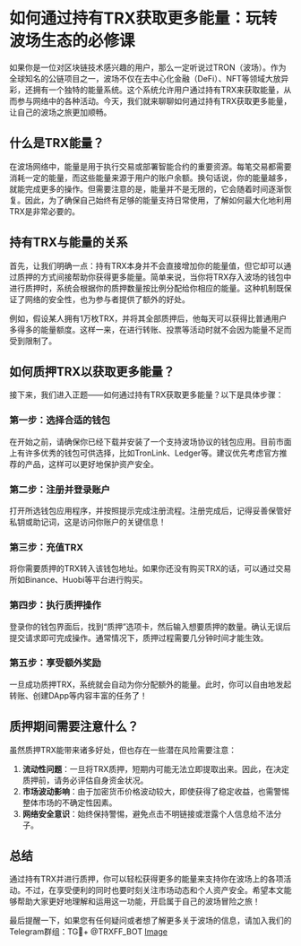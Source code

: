 # 如何通过持有TRX获取更多能量：玩转波场生态的必修课

如果你是一位对区块链技术感兴趣的用户，那么一定听说过TRON（波场）。作为全球知名的公链项目之一，波场不仅在去中心化金融（DeFi）、NFT等领域大放异彩，还拥有一个独特的能量系统。这个系统允许用户通过持有TRX来获取能量，从而参与网络中的各种活动。今天，我们就来聊聊如何通过持有TRX获取更多能量，让自己的波场之旅更加顺畅。

## 什么是TRX能量？

在波场网络中，能量是用于执行交易或部署智能合约的重要资源。每笔交易都需要消耗一定的能量，而这些能量来源于用户的账户余额。换句话说，你的能量越多，就能完成更多的操作。但需要注意的是，能量并不是无限的，它会随着时间逐渐恢复。因此，为了确保自己始终有足够的能量支持日常使用，了解如何最大化地利用TRX是非常必要的。

## 持有TRX与能量的关系

首先，让我们明确一点：持有TRX本身并不会直接增加你的能量值，但它却可以通过质押的方式间接帮助你获得更多能量。简单来说，当你将TRX存入波场的钱包中进行质押时，系统会根据你的质押数量按比例分配给你相应的能量。这种机制既保证了网络的安全性，也为参与者提供了额外的好处。

例如，假设某人拥有1万枚TRX，并将其全部质押后，他每天可以获得比普通用户多得多的能量额度。这样一来，在进行转账、投票等活动时就不会因为能量不足而受到限制了。

## 如何质押TRX以获取更多能量？

接下来，我们进入正题——如何通过持有TRX获取更多能量？以下是具体步骤：

### 第一步：选择合适的钱包
在开始之前，请确保你已经下载并安装了一个支持波场协议的钱包应用。目前市面上有许多优秀的钱包可供选择，比如TronLink、Ledger等。建议优先考虑官方推荐的产品，这样可以更好地保护资产安全。

### 第二步：注册并登录账户
打开所选钱包应用程序，并按照提示完成注册流程。注册完成后，记得妥善保管好私钥或助记词，这是访问你账户的关键信息！

### 第三步：充值TRX
将你需要质押的TRX转入该钱包地址。如果你还没有购买TRX的话，可以通过交易所如Binance、Huobi等平台进行购买。

### 第四步：执行质押操作
登录你的钱包界面后，找到“质押”选项卡，然后输入想要质押的数量。确认无误后提交请求即可完成操作。通常情况下，质押过程需要几分钟时间才能生效。

### 第五步：享受额外奖励
一旦成功质押TRX，系统就会自动为你分配额外的能量。此时，你可以自由地发起转账、创建DApp等内容丰富的任务了！

## 质押期间需要注意什么？

虽然质押TRX能带来诸多好处，但也存在一些潜在风险需要注意：

1. **流动性问题**：一旦将TRX质押，短期内可能无法立即提取出来。因此，在决定质押前，请务必评估自身资金状况。
2. **市场波动影响**：由于加密货币价格波动较大，即使获得了稳定收益，也需警惕整体市场的不确定性因素。
3. **网络安全意识**：始终保持警惕，避免点击不明链接或泄露个人信息给不法分子。

## 总结

通过持有TRX并进行质押，你可以轻松获得更多的能量来支持你在波场上的各项活动。不过，在享受便利的同时也要时刻关注市场动态和个人资产安全。希望本文能够帮助大家更好地理解和运用这一功能，开启属于自己的波场冒险之旅！

最后提醒一下，如果您有任何疑问或者想了解更多关于波场的信息，请加入我们的Telegram群组：TG💪+ @TRXFF_BOT [Image](https://github.com/user-attachments/assets/a9ced9e0-a9b8-4136-8aef-a09665821e59)